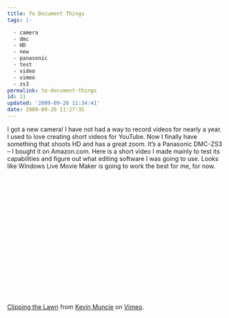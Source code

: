 ```yaml
---
title: To Document Things
tags: |-

  - camera
  - dmc
  - HD
  - new
  - panasonic
  - test
  - video
  - vimeo
  - zs3
permalink: to-document-things
id: 11
updated: '2009-09-26 11:34:41'
date: 2009-09-26 11:27:35
---
```



I got a new camera! I have not had a way to record videos for nearly a year. I used to love creating short videos for YouTube. Now I finally have something that shoots HD and has a great zoom. It’s a Panasonic DMC-ZS3 – I bought it on Amazon.com. Here is a short video I made mainly to test its capabilities and figure out what editing software I was going to use. Looks like Windows Live Movie Maker is going to work the best for me, for now.

<object classid="clsid:d27cdb6e-ae6d-11cf-96b8-444553540000" codebase="http://download.macromedia.com/pub/shockwave/cabs/flash/swflash.cab#version=6,0,40,0" height="281" width="500"><param name="allowfullscreen" value="true"></param><param name="allowscriptaccess" value="always"></param><param name="src" value="http://vimeo.com/moogaloop.swf?clip_id=6763006&server=vimeo.com&show_title=1&show_byline=1&show_portrait=0&color=00adef&fullscreen=1"></param><embed allowfullscreen="true" allowscriptaccess="always" height="281" src="http://vimeo.com/moogaloop.swf?clip_id=6763006&server=vimeo.com&show_title=1&show_byline=1&show_portrait=0&color=00adef&fullscreen=1" type="application/x-shockwave-flash" width="500"></embed></object>

[Clipping the Lawn](http://vimeo.com/6763006) from [Kevin Muncie](http://vimeo.com/kmuncie) on [Vimeo](http://vimeo.com).


